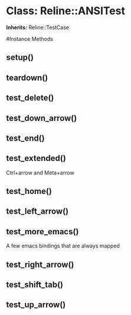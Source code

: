 # Class: Reline::ANSITest
**Inherits:** Reline::TestCase
    




#Instance Methods
## setup() [](#method-i-setup)

## teardown() [](#method-i-teardown)

## test_delete() [](#method-i-test_delete)

## test_down_arrow() [](#method-i-test_down_arrow)

## test_end() [](#method-i-test_end)

## test_extended() [](#method-i-test_extended)
Ctrl+arrow and Meta+arrow

## test_home() [](#method-i-test_home)

## test_left_arrow() [](#method-i-test_left_arrow)

## test_more_emacs() [](#method-i-test_more_emacs)
A few emacs bindings that are always mapped

## test_right_arrow() [](#method-i-test_right_arrow)

## test_shift_tab() [](#method-i-test_shift_tab)

## test_up_arrow() [](#method-i-test_up_arrow)

